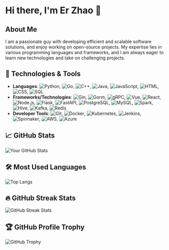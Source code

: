 # Hi there, I'm Er Zhao 👋

## About Me
I am a passionate guy with developing efficient and scalable software solutions, and enjoy working on open-source projects. My expertise lies in various programming languages and frameworks, and I am always eager to learn new technologies and take on challenging projects.

## 🔧 Technologies & Tools
- **Languages**: ![Python](https://img.shields.io/badge/-Python-3776AB?style=flat-square&logo=python&logoColor=white), ![Go](https://img.shields.io/badge/-Go-00ADD8?style=flat-square&logo=go&logoColor=white), ![C++](https://img.shields.io/badge/-C++-00599C?style=flat-square&logo=c%2B%2B&logoColor=white), ![Java](https://img.shields.io/badge/-Java-007396?style=flat-square&logo=java&logoColor=white), ![JavaScript](https://img.shields.io/badge/-JavaScript-F7DF1E?style=flat-square&logo=javascript&logoColor=black), ![HTML](https://img.shields.io/badge/-HTML-E34F26?style=flat-square&logo=html5&logoColor=white), ![CSS](https://img.shields.io/badge/-CSS-1572B6?style=flat-square&logo=css3&logoColor=white), ![SQL](https://img.shields.io/badge/-SQL-4479A1?style=flat-square&logo=sql&logoColor=white)
- **Frameworks/Technologies**: ![Gin](https://img.shields.io/badge/-Gin-00ADD8?style=flat-square&logo=go&logoColor=white), ![Gorm](https://img.shields.io/badge/-Gorm-00ADD8?style=flat-square&logo=go&logoColor=white), ![gRPC](https://img.shields.io/badge/-gRPC-00ADD8?style=flat-square&logo=go&logoColor=white), ![Vue](https://img.shields.io/badge/-Vue.js-4FC08D?style=flat-square&logo=vue.js&logoColor=white), ![React](https://img.shields.io/badge/-React-61DAFB?style=flat-square&logo=react&logoColor=black), ![Node.js](https://img.shields.io/badge/-Node.js-339933?style=flat-square&logo=node.js&logoColor=white), ![Flask](https://img.shields.io/badge/-Flask-000000?style=flat-square&logo=flask&logoColor=white), ![FastAPI](https://img.shields.io/badge/-FastAPI-009688?style=flat-square&logo=fastapi&logoColor=white), ![PostgreSQL](https://img.shields.io/badge/-PostgreSQL-336791?style=flat-square&logo=postgresql&logoColor=white), ![MySQL](https://img.shields.io/badge/-MySQL-4479A1?style=flat-square&logo=mysql&logoColor=white), ![Spark](https://img.shields.io/badge/-Spark-E25A1C?style=flat-square&logo=apachespark&logoColor=white), ![Hive](https://img.shields.io/badge/-Hive-FDEE21?style=flat-square&logo=apachehive&logoColor=black), ![Kafka](https://img.shields.io/badge/-Kafka-231F20?style=flat-square&logo=apachekafka&logoColor=white), ![Redis](https://img.shields.io/badge/-Redis-DC382D?style=flat-square&logo=redis&logoColor=white)
- **Developer Tools**: ![Git](https://img.shields.io/badge/-Git-F05032?style=flat-square&logo=git&logoColor=white), ![Docker](https://img.shields.io/badge/-Docker-2496ED?style=flat-square&logo=docker&logoColor=white), ![Kubernetes](https://img.shields.io/badge/-Kubernetes-326CE5?style=flat-square&logo=kubernetes&logoColor=white), ![Jenkins](https://img.shields.io/badge/-Jenkins-D24939?style=flat-square&logo=jenkins&logoColor=white), ![Spinnaker](https://img.shields.io/badge/-Spinnaker-139BB4?style=flat-square&logo=spinnaker&logoColor=white), ![AWS](https://img.shields.io/badge/-AWS-232F3E?style=flat-square&logo=amazon-aws&logoColor=white), ![Azure](https://img.shields.io/badge/-Azure-0078D4?style=flat-square&logo=microsoft-azure&logoColor=white)

## 📈 GitHub Stats
![Your GitHub Stats](https://github-readme-stats.vercel.app/api?username=zeworking123&show_icons=true&theme=radical)

## 🛠 Most Used Languages
![Top Langs](https://github-readme-stats.vercel.app/api/top-langs/?username=zeworking123&layout=compact&theme=radical)

## 🔥 GitHub Streak Stats
![GitHub Streak Stats](https://github-readme-streak-stats.herokuapp.com/?user=zeworking123&theme=radical)

## 🏆 GitHub Profile Trophy
![GitHub Trophy](https://github-profile-trophy.vercel.app/?username=zeworking123&theme=radical)
